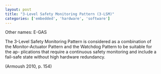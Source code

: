 ```yaml
---
layout: post
title: "3-Level Safety Monitoring Pattern (3-LSM)"
categories: ['embedded', 'hardware', 'software']
---
```


Other names: E-GAS

The 3-Level Safety Monitoring Pattern is considered as a combination of the
Monitor-Actuator Pattern and the Watchdog Pattern to be suitable for the ap-
plications that require a continuous safety monitoring and include a fail-safe
state without high hardware redundancy. 

(Armoush 2010, p. 154)
